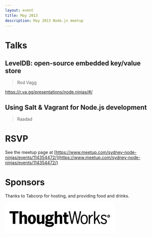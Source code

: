 ```yaml
---
layout: event
title: May 2013
description: May 2013 Node.js meetup
---
```


# Talks

## LevelDB: open-source embedded key/value store

> Rod Vagg

https://r.va.gg/presentations/node.ninjas/#/

## Using Salt & Vagrant for Node.js development

> Raadad

# RSVP

See the meetup page at [https://www.meetup.com/sydney-node-ninjas/events/114354472/](https://www.meetup.com/sydney-node-ninjas/events/114354472/)

# Sponsors

Thanks to Tabcorp for hosting, and providing food and drinks.

<img src="/assets/images/sponsors/thoughtworks.jpg" alt="Thoughtworks logo" height="100" />
